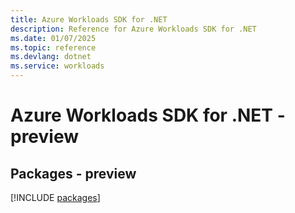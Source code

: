 ```yaml
---
title: Azure Workloads SDK for .NET
description: Reference for Azure Workloads SDK for .NET
ms.date: 01/07/2025
ms.topic: reference
ms.devlang: dotnet
ms.service: workloads
---
```

# Azure Workloads SDK for .NET - preview
## Packages - preview
[!INCLUDE [packages](workloads-index.md)]